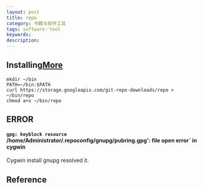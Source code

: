 ```yaml
---
layout: post
title: repo
category: 书籍与软件工具
tags: software／tool
keywords: 
description: 
---
```


## Installing[More](https://source.android.com/setup/build/downloading#installing-repo)

```
mkdir ~/bin
PATH=~/bin:$PATH
curl https://storage.googleapis.com/git-repo-downloads/repo > ~/bin/repo
chmod a+x ~/bin/repo
```

## ERROR

#### `gpg: keyblock resource `/home/Administrator/.repoconfig/gnupg/pubring.gpg': file open error` in cygwin

Cygwin install gnupg resolved it.


## Reference

